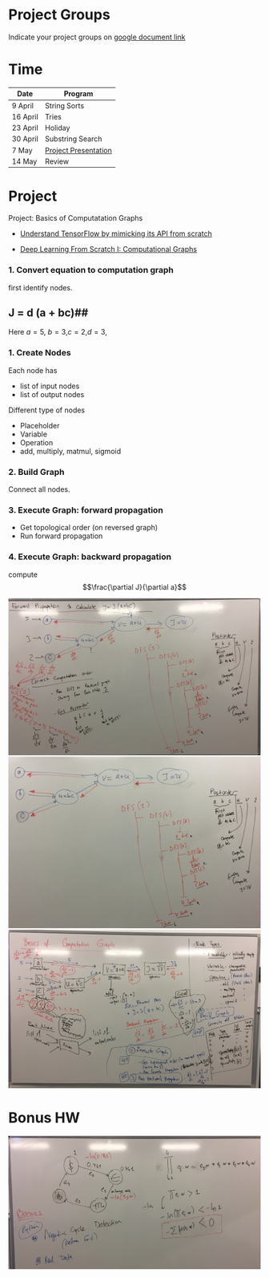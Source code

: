 # Project Groups
Indicate your project groups on [google document link](https://docs.google.com/spreadsheets/d/1eA8juAoMCszqZNhIjR1ZPLR2L6qhRe1TfTPpugRA574/edit?usp=sharing)


# Time

|  Date |  Program | 
|---|---|
|  9 April |   String Sorts|
|  16 April|   Tries|
|  23 April |  Holiday |
|  30 April|   Substring Search|
|  7 May|  [Project Presentation](https://github.com/uzay00/CMPE232/tree/master/2019/Project)|
|  14 May|  Review |




 
 

 # Project

Project: Basics of Computatation Graphs
 - [Understand TensorFlow by mimicking its API from scratch](https://medium.com/@d3lm/understand-tensorflow-by-mimicking-its-api-from-scratch-faa55787170d)

 - [Deep Learning From Scratch I: Computational Graphs](http://www.deepideas.net/deep-learning-from-scratch-i-computational-graphs/)
 
 
 ### 1. Convert equation to computation graph
 first identify nodes.
 ## J = d (a + bc)##
 Here $a=5$, $b=3$,$c=2$,$d=3$,
  
 ### 1. Create Nodes
 Each node has 
  - list of input nodes
  - list of output nodes
  
 Different type of nodes
  - Placeholder
  - Variable
  - Operation
   - add, multiply, matmul, sigmoid
 
 ### 2. Build Graph
 Connect all nodes.
 
 ### 3. Execute Graph: forward propagation
  - Get topological order (on reversed graph)
  - Run forward propagation
  
 ### 4. Execute Graph: backward propagation
 compute
 $$\frac{\partial J}{\partial a}$$
 
 ![1-GraphProcessing.JPG](1-GraphProcessing.JPG)
 ![2-TopologicalOrder.JPG](2-TopologicalOrder.JPG)
 ![3-ProjectComputationGraph.JPG](3-ProjectComputationGraph.JPG)
 
 # Bonus HW
 ![0-Bonus_Arbitrage.JPG](0-Bonus_Arbitrage.JPG)
